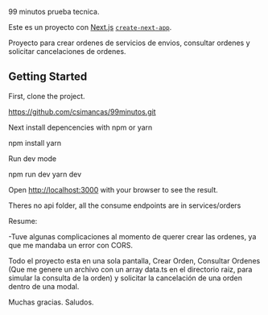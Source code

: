 99 minutos prueba tecnica.



Este es un proyecto con [Next.js](https://nextjs.org/) [`create-next-app`](https://github.com/vercel/next.js/tree/canary/packages/create-next-app).

Proyecto para crear ordenes de servicios de envios, consultar ordenes y solicitar cancelaciones de ordenes.
## Getting Started
First, clone the project.

https://github.com/csimancas/99minutos.git

Next install depencencies with npm or yarn

npm install
yarn


Run dev mode

npm run dev
yarn dev

Open [http://localhost:3000](http://localhost:3000) with your browser to see the result.

Theres no api folder, all the consume endpoints are in
 services/orders


Resume:

-Tuve algunas complicaciones al momento de querer crear las ordenes, ya que me mandaba un error con CORS.

Todo el proyecto esta en una sola pantalla, Crear Orden, Consultar Ordenes (Que me genere un archivo con un array data.ts en el directorio raiz, para simular la consulta de la orden) y solicitar la cancelación de una orden dentro de una modal.

Muchas gracias. Saludos.